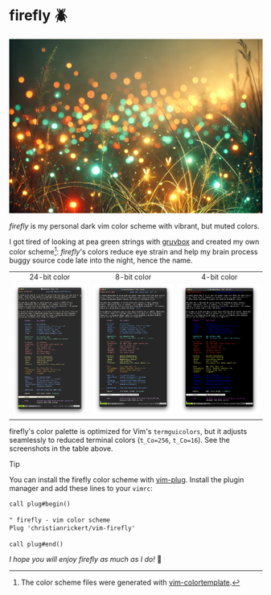 # firefly  🪲

![Artist's impression (ChatGPT, let's be real) of fireflies gathering at a forest clearing.](templates/firefly.png)

_firefly_ is my personal dark vim color scheme with vibrant, but muted colors.

I got tired of looking at pea green strings with [gruvbox](https://github.com/morhetz/gruvbox) and created my own color scheme[^1]: _firefly_'s colors reduce eye strain and help my brain process buggy source code late into the night, hence the name.
<br />
<table>
  <tr>
    <td align="center">24-bit color</td>
     <td align="center">8-bit color</td>
     <td align="center">4-bit color</td>
  </tr>
  <tr>
    <td align="center", valign="top"><img alt="Screenshot of the Firefly 24-bit color scheme with MacVim on maOS", src="templates/termguicolors.png"></td>
    <td align="center", valign="top"><img alt="Screenshot of the Firefly 8-bit color scheme with zsh on maOS", src="templates/t_Co%3D256.png"></td>
    <td align="center", valign="top"><img alt="Screenshot of the Firefly 4-bit color scheme with zsh on maOS", src="templates/t_Co%3D16.png"></td>
  </tr>
 </table>

firefly's color palette is optimized for Vim's `termguicolors`, but it adjusts seamlessly to reduced terminal colors (`t_Co=256`, `t_Co=16`). See the screenshots in the table above.

>[!TIP]
>You can install the firefly color scheme with [vim-plug](https://github.com/junegunn/vim-plug). Install the plugin manager and add these lines to your `vimrc`:
>```vim
>call plug#begin()
>
>" firefly - vim color scheme
>Plug 'christianrickert/vim-firefly'
>
>call plug#end()
>```

_I hope you will enjoy _firefly_ as much as I do!_  🌙

[^1]: The color scheme files were generated with [vim-colortemplate](https://github.com/lifepillar/vim-colortemplate).
